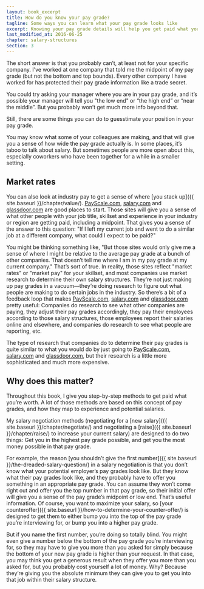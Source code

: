 ```yaml
---
layout: book_excerpt
title: How do you know your pay grade?
tagline: Some ways you can learn what your pay grade looks like
excerpt: Knowing your pay grade details will help you get paid what you're worth.
last_modified_at: 2016-06-25
chapter: salary-structures
section: 3
---
```


The short answer is that you probably can’t, at least not for your specific company. I’ve worked at one company that told me the midpoint of my pay grade (but not the bottom and top bounds). Every other company I have worked for has protected their pay grade information like a trade secret.

You could try asking your manager where you are in your pay grade, and it’s possible your manager will tell you "the low end" or “the high end” or “near the middle”. But you probably won’t get much more info beyond that.

Still, there are some things you can do to guesstimate your position in your pay grade.

You may know what some of your colleagues are making, and that will give you a sense of how wide the pay grade actually is. In some places, it’s taboo to talk about salary. But sometimes people are more open about this, especially coworkers who have been together for a while in a smaller setting.

## Market rates

You can also look at industry pay to get a sense of where [you stack up]({{ site.baseurl }}/chapter/value/). [PayScale.com](http://www.payscale.com), [salary.com](http://www.salary.com) and [glassdoor.com](https://www.glassdoor.com/index.htm) are good places to start. Those sites will give you a sense of what other people with your job title, skillset and experience in your industry or region are getting paid, including a midpoint. That gives you a sense of the answer to this question: "If I left my current job and went to do a similar job at a different company, what could I expect to be paid?"

You might be thinking something like, "But those sites would only give me a sense of where I might be relative to the average pay grade at a bunch of other companies. That doesn’t tell me where I am in my pay grade at my current company." That’s sort of true. In reality, those sites reflect "market rates" or "market pay" for your skillset, and most companies use market research to determine their own salary structures. They’re not just making up pay grades in a vacuum—they’re doing research to figure out what people are making to do certain jobs in the industry. So there’s a bit of a feedback loop that makes [PayScale.com](http://www.payscale.com), [salary.com](http://www.salary.com) and [glassdoor.com](https://www.glassdoor.com/index.htm) pretty useful: Companies do research to see what other companies are paying, they adjust their pay grades accordingly, they pay their employees according to those salary structures, those employees report their salaries online and elsewhere, and companies do research to see what people are reporting, etc.

The type of research that companies do to determine their pay grades is quite similar to what you would do by just going to [PayScale.com](http://www.payscale.com), [salary.com](http://www.salary.com) and [glassdoor.com](https://www.glassdoor.com/index.htm), but their research is a little more sophisticated and much more expensive. 

## Why does this matter?

Throughout this book, I give you step-by-step methods to get paid what you’re worth. A lot of those methods are based on this concept of pay grades, and how they map to experience and potential salaries.

My salary negotiation methods (negotiating for a [new salary]({{ site.baseurl }}/chapter/negotiate/) and negotiating a [raise]({{ site.baseurl }}/chapter/raise/) to increase your current salary) are designed to do two things: Get you in the highest pay grade possible, and get you the most money possible in that pay grade. 

For example, the reason [you shouldn’t give the first number]({{ site.baseurl }}/the-dreaded-salary-question/) in a salary negotiation is that you don’t know what your potential employer’s pay grades look like. But they know what their pay grades look like, and they probably have to offer you something in an appropriate pay grade. You can assume they won’t come right out and offer you the top number in that pay grade, so their initial offer will give you a sense of the pay grade’s midpoint or low end. That’s useful information. Of course, you want to maximize your salary, so [your counteroffer]({{ site.baseurl }}/how-to-determine-your-counter-offer/) is designed to get them to either bump you into the top of the pay grade you’re interviewing for, or bump you into a higher pay grade.

But if you name the first number, you’re doing so totally blind. You might even give a number below the bottom of the pay grade you’re interviewing for, so they may have to give you more than you asked for simply because the bottom of your new pay grade is higher than your request. In that case, you may think you get a generous result when they offer you more than you asked for, but you probably cost yourself a lot of money. Why? Because they’re giving you the absolute minimum they can give you to get you into that job within their salary structure.